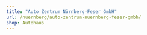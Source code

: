 ```yaml
---
title: "Auto Zentrum Nürnberg-Feser GmbH"
url: /nuernberg/auto-zentrum-nuernberg-feser-gmbh/
shop: Autohaus
---
```


